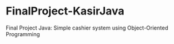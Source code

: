 # FinalProject-KasirJava
Final Project Java: Simple cashier system using Object-Oriented Programming
